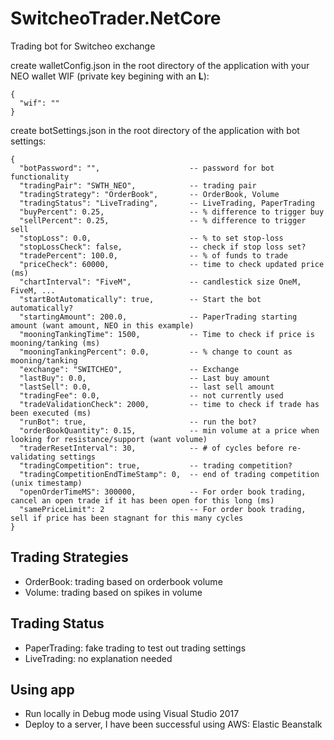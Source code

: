 # SwitcheoTrader.NetCore
Trading bot for Switcheo exchange

create walletConfig.json in the root directory of the application with your NEO wallet WIF (private key begining with an **L**):
```
{
  "wif": ""
}
```

create botSettings.json in the root directory of the application with bot settings:
```
{
  "botPassword": "",                    -- password for bot functionality
  "tradingPair": "SWTH_NEO",            -- trading pair
  "tradingStrategy": "OrderBook",       -- OrderBook, Volume
  "tradingStatus": "LiveTrading",       -- LiveTrading, PaperTrading
  "buyPercent": 0.25,                   -- % difference to trigger buy
  "sellPercent": 0.25,                  -- % difference to trigger sell
  "stopLoss": 0.0,                      -- % to set stop-loss
  "stopLossCheck": false,               -- check if stop loss set?
  "tradePercent": 100.0,                -- % of funds to trade
  "priceCheck": 60000,                  -- time to check updated price (ms)
  "chartInterval": "FiveM",             -- candlestick size OneM, FiveM, ...
  "startBotAutomatically": true,        -- Start the bot automatically?
  "startingAmount": 200.0,              -- PaperTrading starting amount (want amount, NEO in this example)
  "mooningTankingTime": 1500,           -- Time to check if price is mooning/tanking (ms)
  "mooningTankingPercent": 0.0,         -- % change to count as mooning/tanking
  "exchange": "SWITCHEO",               -- Exchange
  "lastBuy": 0.0,                       -- Last buy amount
  "lastSell": 0.0,                      -- last sell amount
  "tradingFee": 0.0,                    -- not currently used
  "tradeValidationCheck": 2000,         -- time to check if trade has been executed (ms)
  "runBot": true,                       -- run the bot?
  "orderBookQuantity": 0.15,            -- min volume at a price when looking for resistance/support (want volume)
  "traderResetInterval": 30,            -- # of cycles before re-validating settings
  "tradingCompetition": true,           -- trading competition?
  "tradingCompetitionEndTimeStamp": 0,  -- end of trading competition (unix timestamp)
  "openOrderTimeMS": 300000,            -- For order book trading, cancel an open trade if it has been open for this long (ms)
  "samePriceLimit": 2                   -- For order book trading, sell if price has been stagnant for this many cycles
}
```
## Trading Strategies
  * OrderBook: trading based on orderbook volume 
  * Volume: trading based on spikes in volume 

## Trading Status
  * PaperTrading: fake trading to test out trading settings 
  * LiveTrading: no explanation needed 
  
## Using app
  * Run locally in Debug mode using Visual Studio 2017 
  * Deploy to a server, I have been successful using AWS: Elastic Beanstalk
